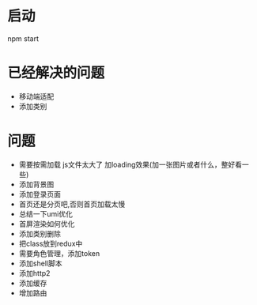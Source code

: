 # 启动
npm start


# 已经解决的问题
- 移动端适配
- 添加类别
# 问题
- 需要按需加载 js文件太大了 加loading效果(加一张图片或者什么，整好看一些)
- 添加背景图
- 添加登录页面
- 首页还是分页吧,否则首页加载太慢
- 总结一下umi优化
- 首屏渲染如何优化
- 添加类别删除
- 把class放到redux中
- 需要角色管理，添加token
- 添加shell脚本
- 添加http2
- 添加缓存
- 增加路由

